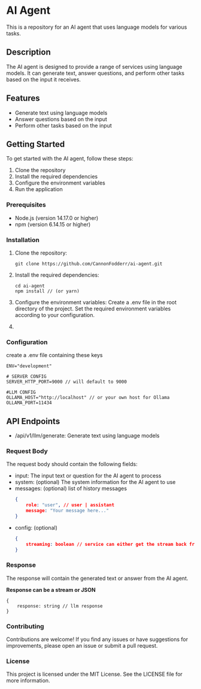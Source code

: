 # AI Agent

This is a repository for an AI agent that uses language models for various tasks.

## Description

The AI agent is designed to provide a range of services using language models. It can generate text, answer questions, and perform other tasks based on the input it receives.

## Features

- Generate text using language models
- Answer questions based on the input
- Perform other tasks based on the input

## Getting Started

To get started with the AI agent, follow these steps:

1. Clone the repository
2. Install the required dependencies
3. Configure the environment variables
4. Run the application

### Prerequisites

- Node.js (version 14.17.0 or higher)
- npm (version 6.14.15 or higher)

### Installation

1. Clone the repository:

   ```shell
   git clone https://github.com/CannonFodderr/ai-agent.git

2. Install the required dependencies:
    ```shell
    cd ai-agent
    npm install // (or yarn)

3. Configure the environment variables:
    Create a .env file in the root directory of the project.
    Set the required environment variables according to your configuration.
4. 

### Configuration
create a .env file containing these keys

    ENV="development"

    # SERVER CONFIG
    SERVER_HTTP_PORT=9000 // will default to 9000

    #LLM CONFIG
    OLLAMA_HOST="http://localhost" // or your own host for Ollama
    OLLAMA_PORT=11434 

## API Endpoints

* /api/v1/llm/generate: Generate text using language models

### Request Body

The request body should contain the following fields:

* input: The input text or question for the AI agent to process
* system: (optional) The system information for the AI agent to use
* messages: (optional) list of history messages
    ```json
    {
        role: "user", // user | assistant
        message: "Your message here..."
    }
* config: (optional)
    ```json
    {
        streaming: boolean // service can either get the stream back from LLM or parse into JSON format
    }
### Response
The response will contain the generated text or answer from the AI agent.

**Response can be a stream or JSON**

    {
        response: string // llm response
    }


### Contributing
Contributions are welcome! If you find any issues or have suggestions for improvements, please open an issue or submit a pull request.

### License
This project is licensed under the MIT License. See the LICENSE file for more information.